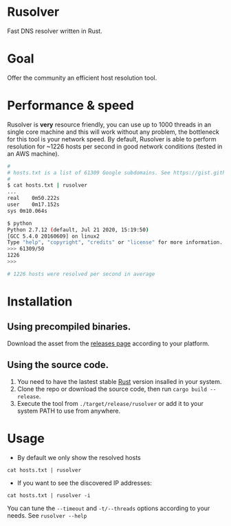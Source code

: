 # Rusolver
Fast DNS resolver written in Rust.

# Goal
Offer the community an efficient host resolution tool.

# Performance & speed
Rusolver is **very** resource friendly, you can use up to 1000 threads in an single core machine and this will work without any problem, the bottleneck for this tool is your network speed. By default, Rusolver is able to perform resolution for ~1226 hosts per second in good network conditions (tested in an AWS machine).

```bash
#
# hosts.txt is a list of 61309 Google subdomains. See https://gist.github.com/Edu4rdSHL/90ddc4742b816439a112a95039a95312
#
$ cat hosts.txt | rusolver
...
real	0m50.222s
user	0m17.152s
sys	0m10.064s

$ python
Python 2.7.12 (default, Jul 21 2020, 15:19:50) 
[GCC 5.4.0 20160609] on linux2
Type "help", "copyright", "credits" or "license" for more information.
>>> 61309/50
1226
>>> 

# 1226 hosts were resolved per second in average
```

# Installation

## Using precompiled binaries.

Download the asset from the [releases page](https://github.com/Edu4rdSHL/rusolver/releases/latest) according to your platform.

## Using the source code.

1. You need to have the lastest stable [Rust](https://www.rust-lang.org/) version insalled in your system.
2. Clone the repo or download the source code, then run `cargo build --release`.
3. Execute the tool from `./target/release/rusolver` or add it to your system PATH to use from anywhere.

# Usage
* By default we only show the resolved hosts
```
cat hosts.txt | rusolver
```
* If you want to see the discovered IP addresses:
```
cat hosts.txt | rusolver -i
```
You can tune the `--timeout` and `-t/--threads` options according to your needs. See `rusolver --help`
